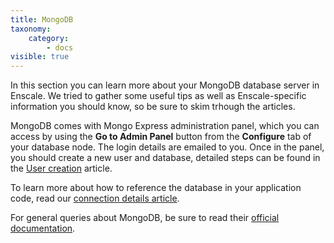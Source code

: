 ```yaml
---
title: MongoDB
taxonomy:
    category:
        - docs
visible: true
---
```


In this section you can learn more about your MongoDB database server in Enscale. We tried to gather some useful tips as well as Enscale-specific information you should know, so be sure to skim trhough the articles.

MongoDB comes with Mongo Express administration panel, which you can access by using the **Go to Admin Panel** button from the **Configure** tab of your database node. The login details are emailed to you. Once in the panel, you should create a new user and database, detailed steps can be found in the [User creation](/database-nodes/mongodb/user-creation) article.

To learn more about how to reference the database in your application code, read our [connection details article](/database-nodes/mongodb/connection-details).

For general queries about MongoDB, be sure to read their [official documentation](https://docs.mongodb.com/ruby-driver/current/).